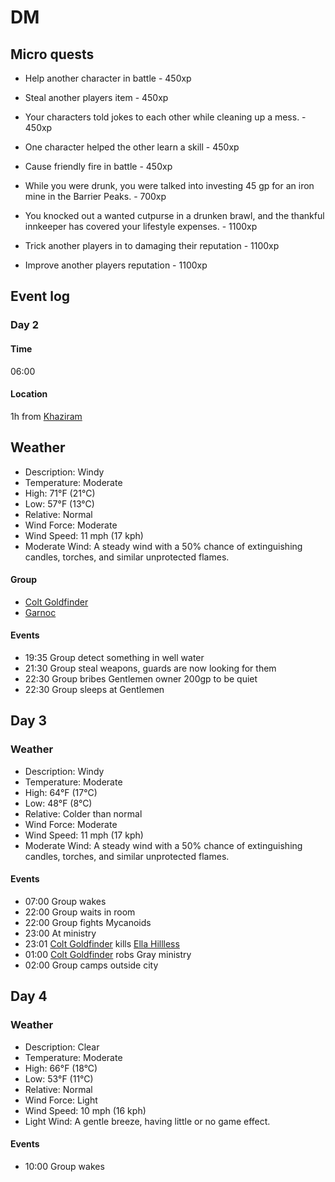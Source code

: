 # DM

## Micro quests

- Help another character in battle - 450xp
- Steal another players item - 450xp
- Your characters told jokes to each other while cleaning up a mess. - 450xp
- One character helped the other learn a skill - 450xp
- Cause friendly fire in battle - 450xp


- While you were drunk, you were talked into investing 45 gp for an iron mine in the Barrier Peaks. - 700xp

- You knocked out a wanted cutpurse in a drunken brawl, and the thankful innkeeper has covered your lifestyle expenses. - 1100xp
- Trick another players in to damaging their reputation - 1100xp
- Improve another players reputation - 1100xp

## Event log

### Day 2

#### Time

06:00

#### Location

1h from [Khaziram](cities/Khaziram/Khaziram.md)

## Weather

- Description: Windy
- Temperature: Moderate
- High: 71°F (21°C)
- Low: 57°F (13°C)
- Relative: Normal
- Wind Force: Moderate
- Wind Speed: 11 mph (17 kph)
- Moderate Wind: A steady wind with a 50% chance of extinguishing candles, torches, and similar unprotected flames.

#### Group

- [Colt Goldfinder](https://www.dndbeyond.com/profile/Fluktarn/characters/56700048)
- [Garnoc](https://www.dndbeyond.com/profile/Vildling/characters/56694364)

#### Events

- 19:35 Group detect something in well water
- 21:30 Group steal weapons, guards are now looking for them
- 22:30 Group bribes Gentlemen owner 200gp to be quiet
- 22:30 Group sleeps at Gentlemen
  
## Day 3

### Weather
- Description:	Windy
- Temperature:	Moderate
- High:	64°F (17°C)
- Low:	48°F (8°C)
- Relative:	Colder than normal
- Wind Force:	Moderate
- Wind Speed:	11 mph (17 kph)
- Moderate Wind: A steady wind with a 50% chance of extinguishing candles, torches, and similar unprotected flames.

#### Events

- 07:00 Group wakes
- 22:00 Group waits in room
- 22:00 Group fights Mycanoids
- 23:00 At ministry
- 23:01 [Colt Goldfinder](https://www.dndbeyond.com/profile/Fluktarn/characters/56700048) kills [Ella Hillless](./cities/Khaziram/npc/main/Ella_Hillless.md)
- 01:00 [Colt Goldfinder](https://www.dndbeyond.com/profile/Fluktarn/characters/56700048) robs Gray ministry
- 02:00 Group camps outside city

## Day 4

### Weather

- Description:	Clear
- Temperature:	Moderate
- High:	66°F (18°C)
- Low:	53°F (11°C)
- Relative:	Normal
- Wind Force:	Light
- Wind Speed:	10 mph (16 kph)
- Light Wind: A gentle breeze, having little or no game effect.

#### Events

- 10:00 Group wakes
  